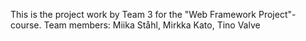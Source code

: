 This is the project work by Team 3 for the "Web Framework Project"-course.
Team members: Miika Ståhl, Mirkka Kato, Tino Valve
